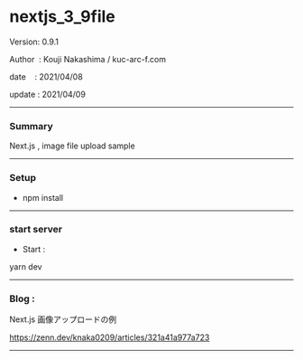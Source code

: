 ﻿# nextjs_3_9file

 Version: 0.9.1

 Author  : Kouji Nakashima / kuc-arc-f.com

 date    : 2021/04/08

 update  : 2021/04/09

***
### Summary

Next.js  , image file upload sample

***
### Setup

* npm install

***
### start server
* Start :

yarn dev


***
### Blog :

Next.js 画像アップロードの例

https://zenn.dev/knaka0209/articles/321a41a977a723

***

